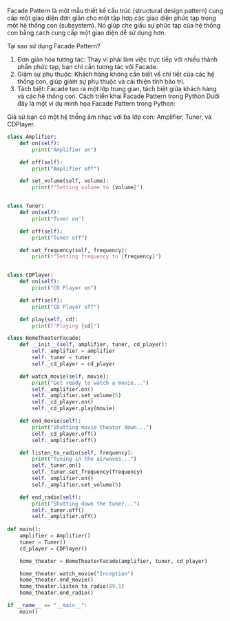Facade Pattern là một mẫu thiết kế cấu trúc (structural design pattern) cung cấp một giao diện đơn giản cho một tập hợp
các giao diện phức tạp trong một hệ thống con (subsystem). Nó giúp che giấu sự phức tạp của hệ thống con bằng cách cung
cấp một giao diện dễ sử dụng hơn.

Tại sao sử dụng Facade Pattern?
1. Đơn giản hóa tương tác: Thay vì phải làm việc trực tiếp với nhiều thành phần phức tạp, bạn chỉ cần tương tác với Facade.
2. Giảm sự phụ thuộc: Khách hàng không cần biết về chi tiết của các hệ thống con, giúp giảm sự phụ thuộc và cải thiện tính
bảo trì.
3. Tách biệt: Facade tạo ra một lớp trung gian, tách biệt giữa khách hàng và các hệ thống con.
Cách triển khai Facade Pattern trong Python
Dưới đây là một ví dụ minh họa Facade Pattern trong Python:

Giả sử bạn có một hệ thống âm nhạc với ba lớp con: Amplifier, Tuner, và CDPlayer.

```python
class Amplifier:
    def on(self):
        print("Amplifier on")

    def off(self):
        print("Amplifier off")

    def set_volume(self, volume):
        print(f"Setting volume to {volume}")


class Tuner:
    def on(self):
        print("Tuner on")

    def off(self):
        print("Tuner off")

    def set_frequency(self, frequency):
        print(f"Setting frequency to {frequency}")


class CDPlayer:
    def on(self):
        print("CD Player on")

    def off(self):
        print("CD Player off")

    def play(self, cd):
        print(f"Playing {cd}")

class HomeTheaterFacade:
    def __init__(self, amplifier, tuner, cd_player):
        self._amplifier = amplifier
        self._tuner = tuner
        self._cd_player = cd_player

    def watch_movie(self, movie):
        print("Get ready to watch a movie...")
        self._amplifier.on()
        self._amplifier.set_volume(5)
        self._cd_player.on()
        self._cd_player.play(movie)

    def end_movie(self):
        print("Shutting movie theater down...")
        self._cd_player.off()
        self._amplifier.off()

    def listen_to_radio(self, frequency):
        print("Tuning in the airwaves...")
        self._tuner.on()
        self._tuner.set_frequency(frequency)
        self._amplifier.on()
        self._amplifier.set_volume(5)

    def end_radio(self):
        print("Shutting down the tuner...")
        self._tuner.off()
        self._amplifier.off()
        
def main():
    amplifier = Amplifier()
    tuner = Tuner()
    cd_player = CDPlayer()

    home_theater = HomeTheaterFacade(amplifier, tuner, cd_player)

    home_theater.watch_movie("Inception")
    home_theater.end_movie()
    home_theater.listen_to_radio(89.1)
    home_theater.end_radio()

if __name__ == "__main__":
    main()

```